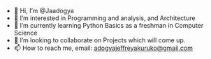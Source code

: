 - 👋 Hi, I’m @Jaadogya
- 👀 I’m interested in Programming and analysis, and Architecture
- 🌱 I’m currently learning Python Basics as a freshman in Computer Science
- 💞️ I’m looking to collaborate on Projects which will come up.
- 📫 How to reach me, email: adogyajeffreyakuruko@gmail.com

<!---
Jaadogya/Jaadogya is a ✨ special ✨ repository because its `README.md` (this file) appears on your GitHub profile.
You can click the Preview link to take a look at your changes.
--->
